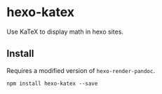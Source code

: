 # hexo-katex

Use KaTeX to display math in hexo sites.

## Install 

Requires a modified version of `hexo-render-pandoc`.

```
npm install hexo-katex --save
```
